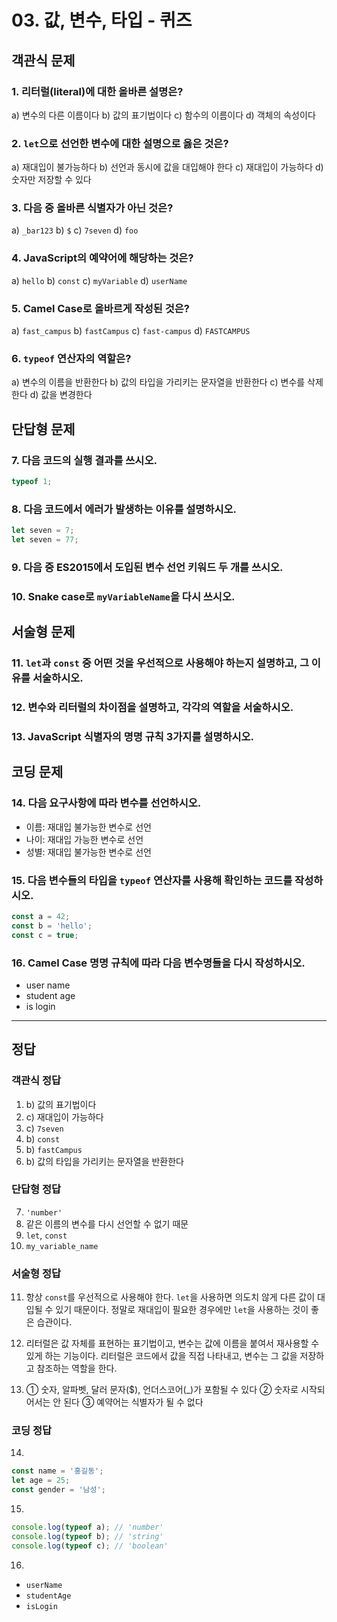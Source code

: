 # 03. 값, 변수, 타입 - 퀴즈

## 객관식 문제

### 1. 리터럴(literal)에 대한 올바른 설명은?
a) 변수의 다른 이름이다
b) 값의 표기법이다
c) 함수의 이름이다
d) 객체의 속성이다

### 2. `let`으로 선언한 변수에 대한 설명으로 옳은 것은?
a) 재대입이 불가능하다
b) 선언과 동시에 값을 대입해야 한다
c) 재대입이 가능하다
d) 숫자만 저장할 수 있다

### 3. 다음 중 올바른 식별자가 아닌 것은?
a) `_bar123`
b) `$`
c) `7seven`
d) `foo`

### 4. JavaScript의 예약어에 해당하는 것은?
a) `hello`
b) `const`
c) `myVariable`
d) `userName`

### 5. Camel Case로 올바르게 작성된 것은?
a) `fast_campus`
b) `fastCampus`
c) `fast-campus`
d) `FASTCAMPUS`

### 6. `typeof` 연산자의 역할은?
a) 변수의 이름을 반환한다
b) 값의 타입을 가리키는 문자열을 반환한다
c) 변수를 삭제한다
d) 값을 변경한다

## 단답형 문제

### 7. 다음 코드의 실행 결과를 쓰시오.
```js
typeof 1;
```

### 8. 다음 코드에서 에러가 발생하는 이유를 설명하시오.
```js
let seven = 7;
let seven = 77;
```

### 9. 다음 중 ES2015에서 도입된 변수 선언 키워드 두 개를 쓰시오.

### 10. Snake case로 `myVariableName`을 다시 쓰시오.

## 서술형 문제

### 11. `let`과 `const` 중 어떤 것을 우선적으로 사용해야 하는지 설명하고, 그 이유를 서술하시오.

### 12. 변수와 리터럴의 차이점을 설명하고, 각각의 역할을 서술하시오.

### 13. JavaScript 식별자의 명명 규칙 3가지를 설명하시오.

## 코딩 문제

### 14. 다음 요구사항에 따라 변수를 선언하시오.
- 이름: 재대입 불가능한 변수로 선언
- 나이: 재대입 가능한 변수로 선언
- 성별: 재대입 불가능한 변수로 선언

### 15. 다음 변수들의 타입을 `typeof` 연산자를 사용해 확인하는 코드를 작성하시오.
```js
const a = 42;
const b = 'hello';
const c = true;
```

### 16. Camel Case 명명 규칙에 따라 다음 변수명들을 다시 작성하시오.
- user name
- student age
- is login

---

## 정답

### 객관식 정답
1. b) 값의 표기법이다
2. c) 재대입이 가능하다
3. c) `7seven`
4. b) `const`
5. b) `fastCampus`
6. b) 값의 타입을 가리키는 문자열을 반환한다

### 단답형 정답
7. `'number'`
8. 같은 이름의 변수를 다시 선언할 수 없기 때문
9. `let`, `const`
10. `my_variable_name`

### 서술형 정답
11. 항상 `const`를 우선적으로 사용해야 한다. `let`을 사용하면 의도치 않게 다른 값이 대입될 수 있기 때문이다. 정말로 재대입이 필요한 경우에만 `let`을 사용하는 것이 좋은 습관이다.

12. 리터럴은 값 자체를 표현하는 표기법이고, 변수는 값에 이름을 붙여서 재사용할 수 있게 하는 기능이다. 리터럴은 코드에서 값을 직접 나타내고, 변수는 그 값을 저장하고 참조하는 역할을 한다.

13. ① 숫자, 알파벳, 달러 문자($), 언더스코어(_)가 포함될 수 있다 ② 숫자로 시작되어서는 안 된다 ③ 예약어는 식별자가 될 수 없다

### 코딩 정답
14.
```js
const name = '홍길동';
let age = 25;
const gender = '남성';
```

15.
```js
console.log(typeof a); // 'number'
console.log(typeof b); // 'string'
console.log(typeof c); // 'boolean'
```

16.
- `userName`
- `studentAge`
- `isLogin`